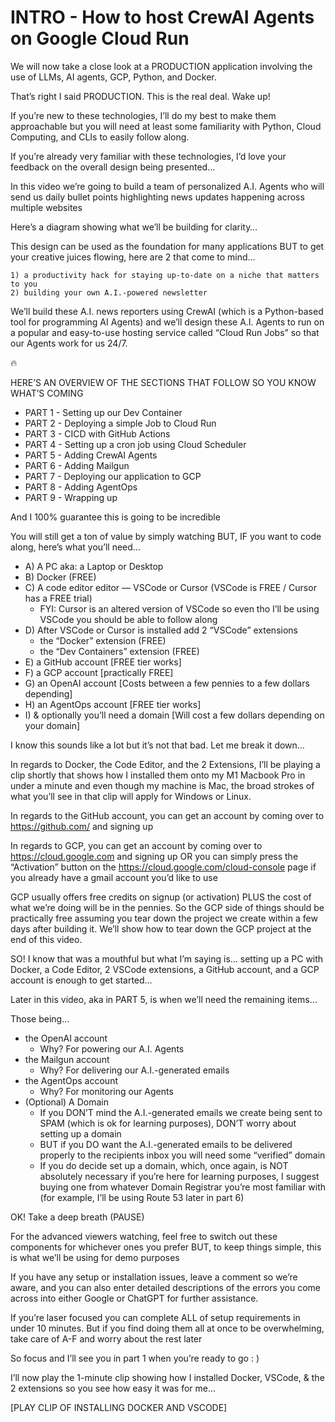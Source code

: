 # INTRO - How to host CrewAI Agents on Google Cloud Run

We will now take a close look at a PRODUCTION application involving the use of LLMs, AI agents, GCP, Python, and Docker.

That’s right I said PRODUCTION. This is the real deal. Wake up!

If you’re new to these technologies, I’ll do my best to make them approachable but you will need at least some familiarity with Python, Cloud Computing, and CLIs to easily follow along.

If you’re already very familiar with these technologies, I’d love your feedback on the overall design being presented…

In this video we’re going to build a team of personalized A.I. Agents who will send us daily bullet points highlighting news updates happening across multiple websites

Here’s a diagram showing what we’ll be building for clarity…

This design can be used as the foundation for many applications BUT to get your creative juices flowing, here are 2 that come to mind…

	1) a productivity hack for staying up-to-date on a niche that matters to you
	2) building your own A.I.-powered newsletter

We’ll build these A.I. news reporters using CrewAI (which is a Python-based tool for programming AI Agents) and we’ll design these A.I. Agents to run on a popular and easy-to-use hosting service called “Cloud Run Jobs” so that our Agents work for us 24/7.

🔥

HERE’S AN OVERVIEW OF THE SECTIONS THAT FOLLOW SO YOU KNOW WHAT’S COMING
 
- PART 1 - Setting up our Dev Container
- PART 2 - Deploying a simple Job to Cloud Run
- PART 3 - CICD with GitHub Actions
- PART 4 - Setting up a cron job using Cloud Scheduler
- PART 5 - Adding CrewAI Agents
- PART 6 - Adding Mailgun
- PART 7 - Deploying our application to GCP
- PART 8 - Adding AgentOps
- PART 9 - Wrapping up

And I 100% guarantee this is going to be incredible

You will still get a ton of value by simply watching BUT, IF you want to code along, here’s what you’ll need…

- A) A PC aka: a Laptop or Desktop
- B) Docker (FREE)
- C) A code editor editor — VSCode or Cursor (VSCode is FREE / Cursor has a FREE trial)
    - FYI: Cursor is an altered version of VSCode so even tho I’ll be using VSCode you should be able to follow along
- D) After VSCode or Cursor is installed add 2 “VSCode” extensions
    - the “Docker” extension (FREE)
    - the “Dev Containers” extension (FREE)
- E) a GitHub account [FREE tier works]
- F) a GCP account [practically FREE]
- G) an OpenAI account [Costs between a few pennies to a few dollars depending]
- H) an AgentOps account [FREE tier works]
- I) & optionally you’ll need a domain [Will cost a few dollars depending on your domain]

I know this sounds like a lot but it’s not that bad. Let me break it down…

In regards to Docker, the Code Editor, and the 2 Extensions, I’ll be playing a clip shortly that shows how I installed them onto my M1 Macbook Pro in under a minute and even though my machine is Mac, the broad strokes of what you’ll see in that clip will apply for Windows or Linux.

In regards to the GitHub account, you can get an account by coming over to https://github.com/ and signing up

In regards to GCP, you can get an account by coming over to https://cloud.google.com and signing up OR you can simply press the “Activation” button on the https://cloud.google.com/cloud-console page if you already have a gmail account you’d like to use

GCP usually offers free credits on signup (or activation) PLUS the cost of what we’re doing will be in the pennies. So the GCP side of things should be practically free assuming you tear down the project we create within a few days after building it. We’ll show how to tear down the GCP project at the end of this video.

SO! I know that was a mouthful but what I’m saying is… setting up a PC with Docker, a Code Editor, 2 VSCode extensions, a GitHub account, and a GCP account is enough to get started…

Later in this video, aka in PART 5, is when we’ll need the remaining items…

Those being…

- the OpenAI account
    - Why? For powering our A.I. Agents
- the Mailgun account
    - Why? For delivering our A.I.-generated emails
- the AgentOps account
    - Why? For monitoring our Agents
- (Optional) A Domain
	- If you DON’T mind the A.I.-generated emails we create being sent to SPAM (which is ok for learning purposes), DON’T worry about setting up a domain
	- BUT if you DO want the A.I.-generated emails to be delivered properly to the recipients inbox you will need some “verified” domain
	- If you do decide set up a domain, which, once again, is NOT absolutely necessary if you’re here for learning purposes, I suggest buying one from whatever Domain Registrar you’re most familiar with (for example, I’ll be using Route 53 later in part 6)

OK! Take a deep breath (PAUSE)

For the advanced viewers watching, feel free to switch out these components for whichever ones you prefer BUT, to keep things simple, this is what we’ll be using for demo purposes

If you have any setup or installation issues, leave a comment so we’re aware, and you can also enter detailed descriptions of the errors you come across into either Google or ChatGPT for further assistance.

If you’re laser focused you can complete ALL of setup requirements in under 10 minutes. But if you find doing them all at once to be overwhelming, take care of A-F and worry about the rest later

So focus and I’ll see you in part 1 when you’re ready to go : )

I’ll now play the 1-minute clip showing how I installed Docker, VSCode, & the 2 extensions so you see how easy it was for me…

[PLAY CLIP OF INSTALLING DOCKER AND VSCODE]
